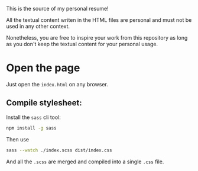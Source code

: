 
This is the source of my personal resume!

All the textual content writen in the HTML files are personal and must not be used in any other context.

Nonetheless, you are free to inspire your work from this repository as long as you don't keep the textual content for your personal usage.

# Open the page

Just open the `index.html` on any browser.

## Compile stylesheet:

Install the `sass` cli tool:

```bash
npm install -g sass
```

Then use

```bash
sass --watch ./index.scss dist/index.css
```

And all the `.scss` are merged and compiled into a single `.css` file.